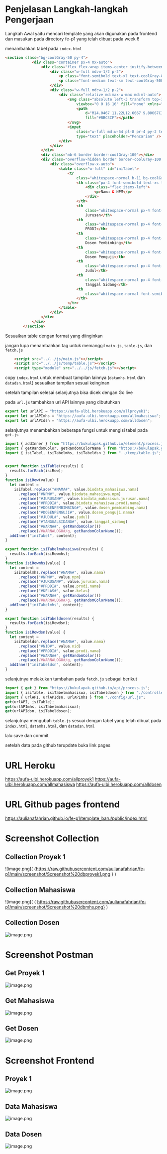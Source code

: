 # Penjelasan Langkah-langkah Pengerjaan
Langkah Awal yaitu mencari template yang akan digunakan pada frontend dan masukan pada directory fe-p1 yang telah dibuat pada week 6

menambahkan tabel pada `index.html` 
```html
<section class="bg-coolGray-50 py-4">
            <div class="container px-4 mx-auto">
                <div class="flex flex-wrap items-center justify-between -m-2 mb-4">
                    <div class="w-full md:w-1/2 p-2">
                        <p class="font-semibold text-xl text-coolGray-800">Data Proyek 1</p>
                        <p class="font-medium text-sm text-coolGray-500">45 Data</p>
                    </div>
                    <div class="w-full md:w-1/2 p-2">
                        <div class="relative md:max-w-max md:ml-auto">
                            <svg class="absolute left-3 transform top-1/2 -translate-y-1/2" width="16" height="16"
                                viewbox="0 0 16 16" fill="none" xmlns="http://www.w3.org/2000/svg">
                                <path
                                    d="M14.0467 11.22L12.6667 9.80667C12.3699 9.5245 11.9955 9.33754 11.5916 9.26983C11.1876 9.20211 10.7727 9.25673 10.4001 9.42667L9.80008 8.82667C10.5071 7.88194 10.83 6.70445 10.7038 5.53122C10.5775 4.358 10.0115 3.27615 9.1197 2.50347C8.22787 1.73078 7.07643 1.32464 5.89718 1.36679C4.71794 1.40894 3.59844 1.89626 2.76405 2.73065C1.92967 3.56503 1.44235 4.68453 1.4002 5.86378C1.35805 7.04302 1.76419 8.19446 2.53687 9.08629C3.30956 9.97812 4.3914 10.5441 5.56463 10.6704C6.73786 10.7966 7.91535 10.4737 8.86007 9.76667L9.45341 10.36C9.26347 10.7331 9.1954 11.1564 9.25879 11.5702C9.32218 11.984 9.51383 12.3675 9.80674 12.6667L11.2201 14.08C11.5951 14.4545 12.1034 14.6649 12.6334 14.6649C13.1634 14.6649 13.6717 14.4545 14.0467 14.08C14.2372 13.8937 14.3886 13.6713 14.4919 13.4257C14.5953 13.1802 14.6485 12.9164 14.6485 12.65C14.6485 12.3836 14.5953 12.1198 14.4919 11.8743C14.3886 11.6287 14.2372 11.4063 14.0467 11.22ZM8.39341 8.39333C7.9269 8.85866 7.33294 9.1753 6.68657 9.30323C6.0402 9.43117 5.37041 9.36466 4.76181 9.11212C4.15321 8.85958 3.63312 8.43234 3.26722 7.88436C2.90132 7.33638 2.70603 6.69224 2.70603 6.03333C2.70603 5.37442 2.90132 4.73029 3.26722 4.18231C3.63312 3.63433 4.15321 3.20708 4.76181 2.95454C5.37041 2.702 6.0402 2.6355 6.68657 2.76343C7.33294 2.89137 7.9269 3.208 8.39341 3.67333C8.70383 3.98297 8.95012 4.35081 9.11816 4.75577C9.2862 5.16074 9.3727 5.59488 9.3727 6.03333C9.3727 6.47178 9.2862 6.90592 9.11816 7.31089C8.95012 7.71586 8.70383 8.08369 8.39341 8.39333ZM13.1067 13.1067C13.0448 13.1692 12.971 13.2187 12.8898 13.2526C12.8086 13.2864 12.7214 13.3039 12.6334 13.3039C12.5454 13.3039 12.4583 13.2864 12.377 13.2526C12.2958 13.2187 12.2221 13.1692 12.1601 13.1067L10.7467 11.6933C10.6843 11.6314 10.6347 11.5576 10.6008 11.4764C10.567 11.3951 10.5495 11.308 10.5495 11.22C10.5495 11.132 10.567 11.0449 10.6008 10.9636C10.6347 10.8824 10.6843 10.8086 10.7467 10.7467C10.8087 10.6842 10.8825 10.6346 10.9637 10.6007C11.0449 10.5669 11.1321 10.5495 11.2201 10.5495C11.3081 10.5495 11.3952 10.5669 11.4765 10.6007C11.5577 10.6346 11.6314 10.6842 11.6934 10.7467L13.1067 12.16C13.1692 12.222 13.2188 12.2957 13.2527 12.3769C13.2865 12.4582 13.3039 12.5453 13.3039 12.6333C13.3039 12.7213 13.2865 12.8085 13.2527 12.8897C13.2188 12.971 13.1692 13.0447 13.1067 13.1067Z"
                                    fill="#BBC3CF"></path>
                            </svg>
                            <input
                                class="w-full md:w-64 pl-8 pr-4 py-2 text-sm text-coolGray-400 font-medium outline-none focus:border-green-500 border border-coolGray-200 rounded-lg shadow-input"
                                type="text" placeholder="Pencarian" />
                        </div>
                    </div>
                </div>
                <div class="mb-6 border border-coolGray-100"></div>
                <div class="overflow-hidden border border-coolGray-100 rounded-md shadow-dashboard">
                    <div class="overflow-x-auto">
                        <table class="w-full" id="iniTabel">
                            <tr
                                class="whitespace-normal h-11 bg-coolGray-50 bg-opacity-80 border-b border-coolGray-100">
                                <th class="px-4 font-semibold text-xs text-coolGray-500 uppercase text-left">
                                    <div class="flex items-left">
                                        <p>Nama & NPM</p>
                                    </div>
                                </th>
                                <th
                                    class="whitespace-normal px-4 font-semibold text-xs text-coolGray-500 uppercase text-left">
                                    Jurusan</th>
                                <th
                                    class="whitespace-normal px-4 font-semibold text-xs text-coolGray-500 uppercase text-left">
                                    PRODI</th>
                                <th
                                    class="whitespace-normal px-4 font-semibold text-xs text-coolGray-500 uppercase text-left">
                                    Dosen Pembimbing</th>
                                <th
                                    class="whitespace-normal px-4 font-semibold text-xs text-coolGray-500 uppercase text-left">
                                    Dosen Penguji</th>
                                <th
                                    class="whitespace-normal px-4 font-semibold text-xs text-coolGray-500 uppercase text-left">
                                    Judul</th>
                                <th
                                    class="whitespace-normal px-4 font-semibold text-xs text-coolGray-500 uppercase text-left">
                                    Tanggal Sidang</th>
                                <th
                                    class="whitespace-normal font-semibold text-xs text-coolGray-500 uppercase text-left">
                                </th>
                            </tr>
                        </table>
                    </div>
                </div>
            </div>
        </section>
```
Sesuaikan table dengan format yang diinginkan

jangan lupa menambahkan tag untuk memanggil `main.js`, `table.js`, dan `fetch.js`

```html
    <script src="../../js/main.js"></script>
    <script src="../../js/temp/table.js"></script>
    <script type="module" src="../../js/fetch.js"></script>
```
copy `index.html` untuk membuat tampilan lainnya (`datamhs.html` dan `datadsn.html`)
sesuaikan tampilan sesuai keinginan 

setelah tampilan selesai selanjutnya bisa dicek dengan Go live

pada `url.js` tambahkan url API lainnya yang dibutuhkan

```javascript
export let urlAPI = "https://aufa-ulbi.herokuapp.com/allproyek1";
export let urlAPImhs = "https://aufa-ulbi.herokuapp.com/allmahasiswa";
export let urlAPIdsn = "https://aufa-ulbi.herokuapp.com/alldosen";
```

selanjutnya menambahkan beberapa fungsi untuk mengisi tabel pada `get.js`

```javascript
import { addInner } from "https://bukulapak.github.io/element/process.js";
import { getRandomColor, getRandomColorName } from "https://bukulapak.github.io/image/process.js";
import { isiTabel, isiTabelmhs, isiTabeldsn } from "../temp/table.js";


export function isiTable(results) {
  results.forEach(isiRow);
}
function isiRow(value) {
  let content =
    isiTabel.replace("#NAMA#", value.biodata_mahasiswa.nama)
      .replace("#NPM#", value.biodata_mahasiswa.npm)
      .replace("#JURUSAN#", value.biodata_mahasiswa.jurusan.nama)
      .replace("#PRODI#", value.biodata_mahasiswa.prodi.nama)
      .replace("#DOSENPEMBIMBING#", value.dosen_pembimbing.nama)
      .replace("#DOSENPENGUJI#", value.dosen_penguji.nama)
      .replace("#JUDUL#", value.judul)
      .replace("#TANGGALSIDANG#", value.tanggal_sidang)
      .replace("#WARNA#", getRandomColor())
      .replace(/#WARNALOGO#/g, getRandomColorName());
  addInner("iniTabel", content);
}

export function isiTabelmahasiswa(results) {
  results.forEach(isiRowmhs);
}
function isiRowmhs(value) {
  let content =
    isiTabelmhs.replace("#NAMA#", value.nama)
      .replace("#NPM#", value.npm)
      .replace("#JURUSAN#", value.jurusan.nama)
      .replace("#PRODI#", value.prodi.nama)
      .replace("#KELAS#", value.kelas)
      .replace("#WARNA#", getRandomColor())
      .replace(/#WARNALOGO#/g, getRandomColorName());
  addInner("iniTabelmhs", content);
}

export function isiTabeldosen(results) {
  results.forEach(isiRowdsn);
}
function isiRowdsn(value) {
  let content =
    isiTabeldsn.replace("#NAMA#", value.nama)
      .replace("#NID#", value.nid)
      .replace("#PRODI#", value.prodi.nama)
      .replace("#WARNA#", getRandomColor())
      .replace(/#WARNALOGO#/g, getRandomColorName());
  addInner("iniTabeldsn", content);
}
```

selanjutnya melakukan tambahan pada `fetch.js` sebagai berikut

```javascript
import { get } from "https://bukulapak.github.io/api/process.js";
import { isiTable, isiTabelmahasiswa, isiTabeldosen } from "./controller/get.js";
import { urlAPI, urlAPIdsn, urlAPImhs } from "./config/url.js";
get(urlAPI, isiTable);
get(urlAPImhs, isiTabelmahasiswa);
get(urlAPIdsn, isiTabeldosen);
```

selanjutnya mengubah `table.js` sesuai dengan tabel yang telah dibuat pada `index.html`, `datamhs.html`, dan `datadsn.html`

lalu save dan commit 

setelah data pada github terupdate buka link pages 



# URL Heroku
https://aufa-ulbi.herokuapp.com/allproyek1
https://aufa-ulbi.herokuapp.com/allmahasiswa
https://aufa-ulbi.herokuapp.com/alldosen

# URL Github pages frontend
https://aulianafahrian.github.io/fe-p1/template_baru/public/index.html
# Screenshot Collection
## Collection Proyek 1
![image.png]( {https://raw.githubusercontent.com/aulianafahrian/fe-p1/main/screenshot/Screenshot%20dbproyek1.png
} )
## Collection Mahasiswa
![image.png]( {
https://raw.githubusercontent.com/aulianafahrian/fe-p1/main/screenshot/Screenshot%20dbmhs.png} )
## Collection Dosen
![image.png]( {https://github.com/aulianafahrian/fe-p1/blob/main/screenshot/Screenshot%20dbdsn.png} )
# Screenshot Postman
## Get Proyek 1
![image.png]( {https://github.com/aulianafahrian/fe-p1/blob/main/screenshot/Screenshot%20postman%20dbproyek1.png} )
## Get Mahasiswa
![image.png]( {https://github.com/aulianafahrian/fe-p1/blob/main/screenshot/Screenshot%20postman%20dbmhs.png} )
## Get Dosen
![image.png]( {https://raw.githubusercontent.com/aulianafahrian/fe-p1/main/screenshot/Screenshot%20dbdsn.png} )
# Screenshot Frontend
## Proyek 1
![image.png]( {https://raw.githubusercontent.com/aulianafahrian/fe-p1/main/screenshot/Screenshot%20fe%20pyk1.png} )

## Data Mahasiswa
![image.png]( {https://github.com/aulianafahrian/fe-p1/blob/main/screenshot/Screenshot%20fe%20mhs.png} )
## Data Dosen
![image.png]( {https://github.com/aulianafahrian/fe-p1/blob/main/screenshot/Screenshot%20fe%20dsn.png} )